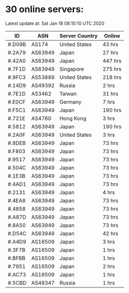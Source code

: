 # 30 online servers:

Latest update at: Sat Jan 18 08:10:10 UTC 2020

| ID | ASN | Server Country | Online |
| -- | --- | -------------- | ------ |
| #.D09B | AS174 | United States | 43 hrs |
| #.2A79 | AS63949 | Japan | 27 hrs |
| #.42A0 | AS63949 | Japan | 447 hrs |
| #.7F1D | AS63949 | Singapore | 275 hrs |
| #.9FC3 | AS53889 | United States | 218 hrs |
| #.14D9 | AS49392 | Russia | 2 hrs |
| #.7E1D | AS3462 | Taiwan | 31 hrs |
| #.E0CF | AS63949 | Germany | 7 hrs |
| #.F5C1 | AS63949 | Japan | 190 hrs |
| #.721E | AS4760 | Hong Kong | 3 hrs |
| #.5812 | AS63949 | Japan | 190 hrs |
| #.2A0F | AS63949 | United States | 3 hrs |
| #.8DEB | AS63949 | Japan | 73 hrs |
| #.F803 | AS63949 | Japan | 73 hrs |
| #.9517 | AS63949 | Japan | 73 hrs |
| #.504C | AS63949 | Japan | 73 hrs |
| #.1E3B | AS63949 | Japan | 73 hrs |
| #.4AD1 | AS63949 | Japan | 73 hrs |
| #.2131 | AS63949 | Japan | 4 hrs |
| #.4EA8 | AS63949 | Japan | 73 hrs |
| #.4858 | AS63949 | Japan | 73 hrs |
| #.A87D | AS63949 | Japan | 73 hrs |
| #.8A50 | AS63949 | Japan | 73 hrs |
| #.D54C | AS63949 | Japan | 42 hrs |
| #.A4D9 | AS16509 | Japan | 3 hrs |
| #.3F7B | AS16509 | Japan | 1 hrs |
| #.BFBB | AS16509 | Japan | 1 hrs |
| #.7951 | AS16509 | Japan | 2 hrs |
| #.AC73 | AS16509 | Japan | 1 hrs |
| #.5CBD | AS48347 | Russia | 1 hrs |

